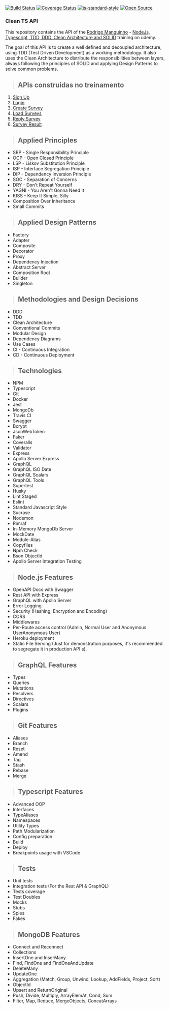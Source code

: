 [![Build Status](https://app.travis-ci.com/leonardopliski/clean-ts-api.svg?branch=main)](https://www.travis-ci.com/leonardopliski/clean-ts-api)
[![Coverage Status](https://coveralls.io/repos/github/leonardopliski/clean-ts-api/badge.svg)](https://coveralls.io/github/leonardopliski/clean-ts-api)
[![js-standard-style](https://img.shields.io/badge/code%20style-standard-brightgreen.svg)](http://standardjs.com)
[![Open Source](https://badges.frapsoft.com/os/v1/open-source.svg?v=103)](https://opensource.org/)

### **Clean TS API**

This repository contains the API of the [Rodrigo Manguinho](https://www.udemy.com/user/rodrigo-manguinho/) - [NodeJs, Typescript, TDD, DDD, Clean Architecture and SOLID](https://www.udemy.com/course/tdd-com-mango/) training on udemy.

The goal of this API is to create a well defined and decoupled architecture, using TDD (Test Driven Development) as a working methodology. It also uses the Clean Architecture to distribute the responsibilities between layers, always following the principles of SOLID and applying Design Patterns to solve common problems.

> ## APIs construídas no treinamento

1. [Sign Up](./requirements/signup.md)
2. [Login](./requirements/login.md)
3. [Create Survey](./requirements/add-survey.md)
4. [Load Surveys](./requirements/load-surveys.md)
5. [Reply Survey](./requirements/save-survey-result.md)
6. [Survey Result](./requirements/load-survey-result.md)

> ## Applied Principles

* SRP - Single Responsibility Principle
* OCP - Open Closed Principle
* LSP - Liskov Substitution Principle
* ISP - Interface Segregation Principle
* DIP - Dependency Inversion Principle
* SOC - Separation of Concerns
* DRY - Don't Repeat Yourself
* YAGNI - You Aren't Gonna Need It
* KISS - Keep It Simple, Silly
* Composition Over Inheritance
* Small Commits

> ## Applied Design Patterns

* Factory
* Adapter
* Composite
* Decorator
* Proxy
* Dependency Injection
* Abstract Server
* Composition Root
* Builder
* Singleton

> ## Methodologies and Design Decisions

* DDD
* TDD
* Clean Architecture
* Conventional Commits
* Modular Design
* Dependency Diagrams
* Use Cases
* CI - Continuous Integration
* CD - Continuous Deployment

> ## Technologies

* NPM
* Typescript
* Git
* Docker
* Jest
* MongoDb
* Travis CI
* Swagger
* Bcrypt
* JsonWebToken
* Faker
* Coveralls
* Validator
* Express
* Apollo Server Express
* GraphQL
* GraphQL ISO Date
* GraphQL Scalars
* GraphQL Tools
* Supertest
* Husky
* Lint Staged
* Eslint
* Standard Javascript Style
* Sucrase
* Nodemon
* Rimraf
* In-Memory MongoDb Server
* MockDate
* Module-Alias
* Copyfiles
* Npm Check
* Bson ObjectId
* Apollo Server Integration Testing

> ## Node.js Features

* OpenAPI Docs with Swagger
* Rest API with Express
* GraphQL with Apollo Server
* Error Logging
* Security (Hashing, Encryption and Encoding)
* CORS
* Middlewares
* Per-Route access control (Admin, Normal User and Anonymous UserAnonymous User)
* Heroku deployment 
* Static File Serving (Just for demonstration purposes, it's recommended to segregate it in production API's).

> ## GraphQL Features 

* Types
* Queries
* Mutations
* Resolvers
* Directives
* Scalars
* Plugins

> ## Git Features

* Aliases
* Branch
* Reset
* Amend
* Tag
* Stash
* Rebase
* Merge

> ## Typescript Features 

* Advanced OOP
* Interfaces
* TypeAliases
* Namespaces
* Utility Types
* Path Modularization
* Config preparation
* Build
* Deploy
* Breakpoints usage with VSCode

> ## Tests

* Unit tests
* Integration tests (For the Rest API & GraphQL)
* Tests coverage
* Test Doubles
* Mocks
* Stubs
* Spies
* Fakes

> ## MongoDB Features 

* Connect and Reconnect
* Collections
* InsertOne and InserMany
* Find, FindOne and FindOneAndUpdate
* DeleteMany
* UpdateOne
* Aggregation (Match, Group, Unwind, Lookup, AddFields, Project, Sort)
* ObjectId
* Upsert and ReturnOriginal
* Push, Divide, Multiply, ArrayElemAt, Cond, Sum
* Filter, Map, Reduce, MergeObjects, ConcatArrays
